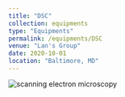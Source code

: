 ```yaml
---
title: "DSC"
collection: equipments
type: "Equipments"
permalink: /equipments/DSC
venue: "Lan's Group"
date: 2020-10-01
location: "Baltimore, MD"
---
```



![scanning electron microscopy](/equipments/DSC.jpg)



